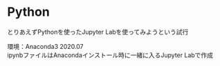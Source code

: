 # Python

とりあえずPythonを使ったJupyter Labを使ってみようという試行

環境：Anaconda3 2020.07  
ipynbファイルはAnacondaインストール時に一緒に入るJupyter Labで作成
